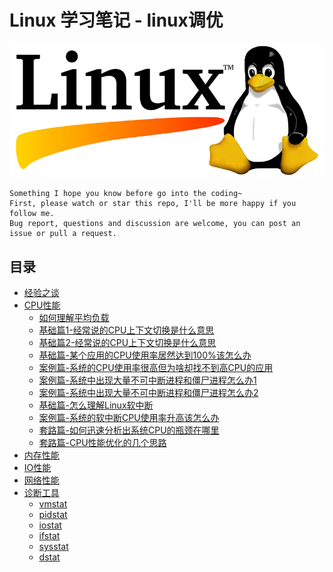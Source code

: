 # Linux 学习笔记 - linux调优

![20200920_111538_07](image/20200206_115630_90.png)

```
Something I hope you know before go into the coding~
First, please watch or star this repo, I'll be more happy if you follow me.
Bug report, questions and discussion are welcome, you can post an issue or pull a request.
```

## 目录

* [经验之谈](docs/经验之谈.md)
* [CPU性能](docs/CPU性能.md)
    * [如何理解平均负载](docs/CPU性能/如何理解平均负载.md)
    * [基础篇1-经常说的CPU上下文切换是什么意思](docs/CPU性能/基础篇1-经常说的CPU上下文切换是什么意思.md)
    * [基础篇2-经常说的CPU上下文切换是什么意思](docs/CPU性能/基础篇2-经常说的CPU上下文切换是什么意思.md)
    * [基础篇-某个应用的CPU使用率居然达到100%该怎么办](docs/CPU性能/基础篇-某个应用的CPU使用率居然达到100%该怎么办.md)
    * [案例篇-系统的CPU使用率很高但为啥却找不到高CPU的应用](docs/CPU性能/案例篇-系统的CPU使用率很高但为啥却找不到高CPU的应用.md)
    * [案例篇-系统中出现大量不可中断进程和僵尸进程怎么办1](docs/CPU性能/案例篇-系统中出现大量不可中断进程和僵尸进程怎么办1.md)
    * [案例篇-系统中出现大量不可中断进程和僵尸进程怎么办2](docs/CPU性能/案例篇-系统中出现大量不可中断进程和僵尸进程怎么办2.md)
    * [基础篇-怎么理解Linux软中断](docs/CPU性能/基础篇-怎么理解Linux软中断.md)
    * [案例篇-系统的软中断CPU使用率升高该怎么办](docs/CPU性能/案例篇-系统的软中断CPU使用率升高该怎么办.md)
    * [套路篇-如何迅速分析出系统CPU的瓶颈在哪里](docs/CPU性能/套路篇-如何迅速分析出系统CPU的瓶颈在哪里.md)
    * [套路篇-CPU性能优化的几个思路](docs/CPU性能/套路篇-CPU性能优化的几个思路.md)
* [内存性能](docs/内存性能.md)
* [IO性能](docs/IO性能.md)
* [网络性能](docs/网络性能.md)
* [诊断工具](docs/诊断工具.md)
    * [vmstat](docs/诊断工具/vmstat.md)
    * [pidstat](docs/诊断工具/pidstat.md)
    * [iostat](docs/诊断工具/iostat.md)
    * [ifstat](docs/诊断工具/ifstat.md)
    * [sysstat](docs/诊断工具/sysstat.md)
    * [dstat](docs/诊断工具/dstat.md)
